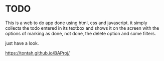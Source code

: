 # TODO
This is a web to do app done using html, css and javascript.
it simply collects the todo entered in its textbox and shows it on the screen with the options of marking as done, not done, the delete option and some filters.

just have a look.

https://tontah.github.io/BAProj/
